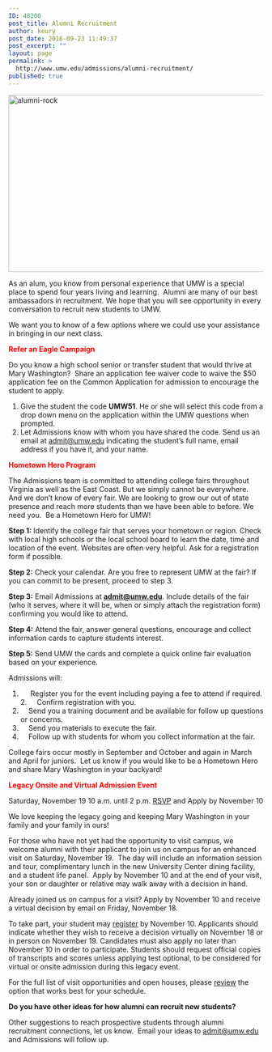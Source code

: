 ```yaml
---
ID: 48200
post_title: Alumni Recruitment
author: keury
post_date: 2016-09-23 11:49:37
post_excerpt: ""
layout: page
permalink: >
  http://www.umw.edu/admissions/alumni-recruitment/
published: true
---
```

<img class="alignnone wp-image-48201 size-full" src="http://www.umw.edu/admissions/wp-content/uploads/sites/6/2016/09/Alumni-Rock.jpg" alt="alumni-rock" width="851" height="350" />

As an alum, you know from personal experience that UMW is a special place to spend four years living and learning.  Alumni are many of our best ambassadors in recruitment. We hope that you will see opportunity in every conversation to recruit new students to UMW.

We want you to know of a few options where we could use your assistance in bringing in our next class.

<p><font color="red"><strong>Refer an Eagle Campaign</strong></font></p>


Do you know a high school senior or transfer student that would thrive at Mary Washington?  Share an application fee waiver code to waive the $50 application fee on the Common Application for admission to encourage the student to apply.
<ol>
 	<li>Give the student the code <strong>UMW51</strong>. He or she will select this code from a drop down menu on the application within the UMW questions when prompted.</li>
 	<li>Let Admissions know with whom you have shared the code. Send us an email at <a href="mailto:admit@umw.edu">admit@umw.edu</a> indicating the student’s full name, email address if you have it, and your name.</li>
</ol>
<p><font color="red"><strong>Hometown Hero Program</strong></font></p>

The Admissions team is committed to attending college fairs throughout Virginia as well as the East Coast. But we simply cannot be everywhere. And we don’t know of every fair. We are looking to grow our out of state presence and reach more students than we have been able to before. We need you.  Be a Hometown Hero for UMW!

<strong>Step 1:</strong> Identify the college fair that serves your hometown or region. Check with local high schools or the local school board to learn the date, time and location of the event. Websites are often very helpful. Ask for a registration form if possible.

<strong>Step 2:</strong> Check your calendar. Are you free to represent UMW at the fair? If you can commit to be present, proceed to step 3.

<strong>Step 3:</strong> Email Admissions at <a href="mailto:admit@umw.edu"><strong>admit@umw.edu</strong></a>. Include details of the fair (who it serves, where it will be, when or simply attach the registration form) confirming you would like to attend.

<strong>Step 4:</strong> Attend the fair, answer general questions, encourage and collect information cards to capture students interest.

<strong>Step 5:</strong> Send UMW the cards and complete a quick online fair evaluation based on your experience.

Admissions will:
1.      Register you for the event including paying a fee to attend if required.
2.     Confirm registration with you.
3.     Send you a training document and be available for follow up questions or concerns.
4.     Send you materials to execute the fair.
5.     Follow up with students for whom you collect information at the fair.

College fairs occur mostly in September and October and again in March and April for juniors.  Let us know if you would like to be a Hometown Hero and share Mary Washington in your backyard!

<p><font color="red"><strong>Legacy Onsite and Virtual Admission Event
</strong></font></p>
Saturday, November 19 10 a.m. until 2 p.m.
<a href="https://umw.askadmissions.net/Portal/EI/ViewDetails?gid=623577b2e4f6f75b1647b885942b3045284601">RSVP</a> and Apply by November 10

We love keeping the legacy going and keeping Mary Washington in your family and your family in ours!

For those who have not yet had the opportunity to visit campus, we welcome alumni with their applicant to join us on campus for an enhanced visit on Saturday, November 19.  The day will include an information session and tour, complimentary lunch in the new University Center dining facility, and a student life panel.  Apply by November 10 and at the end of your visit, your son or daughter or relative may walk away with a decision in hand.

Already joined us on campus for a visit? Apply by November 10 and receive a virtual decision by email on Friday, November 18.

To take part, your student may <a href="https://umw.askadmissions.net/Portal/EI/ViewDetails?gid=623577b2e4f6f75b1647b885942b3045284601"><u>register</u></a> by November 10. Applicants should indicate whether they wish to receive a decision virtually on November 18 or in person on November 19. Candidates must also apply no later than November 10 in order to participate. Students should request official copies of transcripts and scores unless applying test optional, to be considered for virtual or onsite admission during this legacy event.

For the full list of visit opportunities and open houses, please <a href="http://www.umw.edu/admissions/visit/">review</a> the option that works best for your schedule.

<strong>Do you have other ideas for how alumni can recruit new students?</strong>

Other suggestions to reach prospective students through alumni recruitment connections, let us know.  Email your ideas to <a href="mailto:admit@umw.edu">admit@umw.edu</a> and Admissions will follow up.